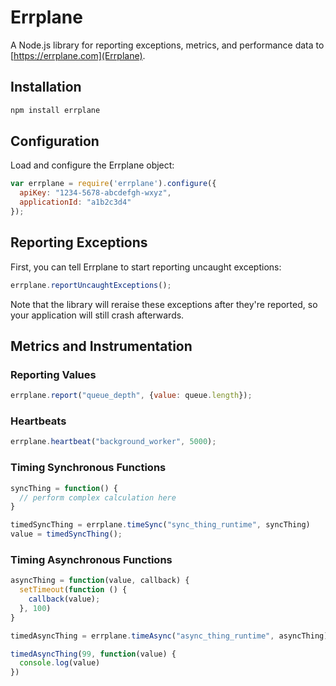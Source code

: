 # Errplane

A Node.js library for reporting exceptions, metrics, and performance data to [https://errplane.com](Errplane).

## Installation

``` bash
npm install errplane
```

## Configuration

Load and configure the Errplane object:

``` javascript
var errplane = require('errplane').configure({
  apiKey: "1234-5678-abcdefgh-wxyz",
  applicationId: "a1b2c3d4"
});
```

## Reporting Exceptions

First, you can tell Errplane to start reporting uncaught exceptions:

``` javascript
errplane.reportUncaughtExceptions();
```

Note that the library will reraise these exceptions after they're reported, so your application will still crash afterwards.

## Metrics and Instrumentation

### Reporting Values

``` javascript
errplane.report("queue_depth", {value: queue.length});
```

### Heartbeats

``` javascript
errplane.heartbeat("background_worker", 5000);
```

### Timing Synchronous Functions

``` javascript
syncThing = function() {
  // perform complex calculation here
}

timedSyncThing = errplane.timeSync("sync_thing_runtime", syncThing)
value = timedSyncThing();
```

### Timing Asynchronous Functions

``` javascript
asyncThing = function(value, callback) {
  setTimeout(function () {
    callback(value);
  }, 100)
}

timedAsyncThing = errplane.timeAsync("async_thing_runtime", asyncThing);

timedAsyncThing(99, function(value) {
  console.log(value)
})
```